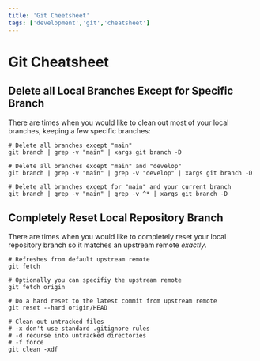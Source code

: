 ```yaml
---
title: 'Git Cheetsheet'
tags: ['development','git','cheatsheet']
---
```

# Git Cheatsheet
## Delete all Local Branches Except for Specific Branch
There are times when you would like to clean out most of your local branches, keeping a few specific branches:

```shell
# Delete all branches except "main"
git branch | grep -v "main" | xargs git branch -D

# Delete all branches except "main" and "develop"
git branch | grep -v "main" | grep -v "develop" | xargs git branch -D

# Delete all branches except for "main" and your current branch
git branch | grep -v "main" | grep -v ^* | xargs git branch -D
```

## Completely Reset Local Repository Branch
There are times when you would like to completely reset your local repository branch so it matches an upstream remote *exactly*.

```shell
# Refreshes from default upstream remote
git fetch

# Optionally you can specifiy the upstream remote
git fetch origin

# Do a hard reset to the latest commit from upstream remote
git reset --hard origin/HEAD

# Clean out untracked files
# -x don't use standard .gitignore rules
# -d recurse into untracked directories
# -f force
git clean -xdf
```